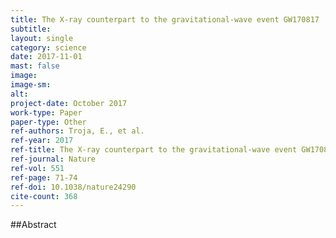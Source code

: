 ```yaml
---
title: The X-ray counterpart to the gravitational-wave event GW170817
subtitle: 
layout: single
category: science
date: 2017-11-01
mast: false
image: 
image-sm: 
alt: 
project-date: October 2017
work-type: Paper
paper-type: Other
ref-authors: Troja, E., et al.
ref-year: 2017
ref-title: The X-ray counterpart to the gravitational-wave event GW170817
ref-journal: Nature
ref-vol: 551
ref-page: 71-74
ref-doi: 10.1038/nature24290
cite-count: 368
---
```



##Abstract
